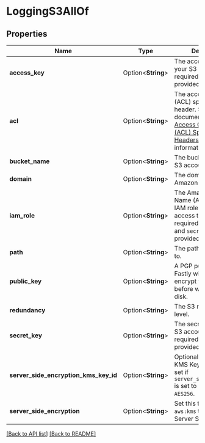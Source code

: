 # LoggingS3AllOf

## Properties

Name | Type | Description | Notes
------------ | ------------- | ------------- | -------------
**access_key** | Option<**String**> | The access key for your S3 account. Not required if `iam_role` is provided. | 
**acl** | Option<**String**> | The access control list (ACL) specific request header. See the AWS documentation for [Access Control List (ACL) Specific Request Headers](https://docs.aws.amazon.com/AmazonS3/latest/API/mpUploadInitiate.html#initiate-mpu-acl-specific-request-headers) for more information. | 
**bucket_name** | Option<**String**> | The bucket name for S3 account. | 
**domain** | Option<**String**> | The domain of the Amazon S3 endpoint. | 
**iam_role** | Option<**String**> | The Amazon Resource Name (ARN) for the IAM role granting Fastly access to S3. Not required if `access_key` and `secret_key` are provided. | 
**path** | Option<**String**> | The path to upload logs to. | [default to null]
**public_key** | Option<**String**> | A PGP public key that Fastly will use to encrypt your log files before writing them to disk. | [default to null]
**redundancy** | Option<**String**> | The S3 redundancy level. | [default to null]
**secret_key** | Option<**String**> | The secret key for your S3 account. Not required if `iam_role` is provided. | 
**server_side_encryption_kms_key_id** | Option<**String**> | Optional server-side KMS Key Id. Must be set if `server_side_encryption` is set to `aws:kms` or `AES256`. | [default to null]
**server_side_encryption** | Option<**String**> | Set this to `AES256` or `aws:kms` to enable S3 Server Side Encryption. | [default to null]

[[Back to API list]](../README.md#documentation-for-api-endpoints) [[Back to README]](../README.md)


